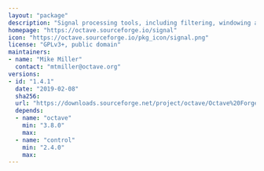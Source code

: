 ```yaml
---
layout: "package"
description: "Signal processing tools, including filtering, windowing and display functions."
homepage: "https://octave.sourceforge.io/signal"
icon: "https://octave.sourceforge.io/pkg_icon/signal.png"
license: "GPLv3+, public domain"
maintainers:
- name: "Mike Miller"
  contact: "mtmiller@octave.org"
versions:
- id: "1.4.1"
  date: "2019-02-08"
  sha256:
  url: "https://downloads.sourceforge.net/project/octave/Octave%20Forge%20Packages/Individual%20Package%20Releases/signal-1.4.1.tar.gz"
  depends:
  - name: "octave"
    min: "3.8.0"
    max:
  - name: "control"
    min: "2.4.0"
    max:
---
```

